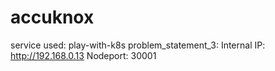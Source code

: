 # accuknox
service used: play-with-k8s
problem_statement_3: 
Internal IP: http://192.168.0.13
Nodeport: 30001
